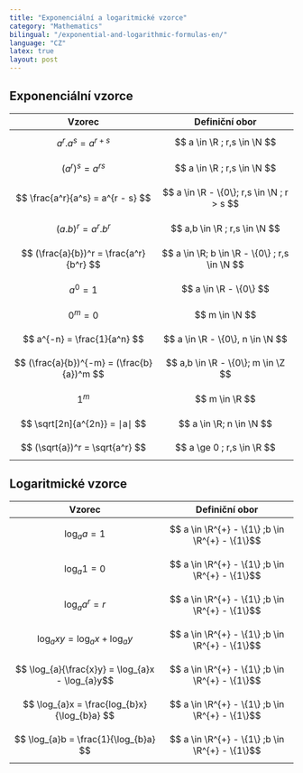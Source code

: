 ```yaml
---
title: "Exponenciální a logaritmické vzorce"
category: "Mathematics"
bilingual: "/exponential-and-logarithmic-formulas-en/"
language: "CZ"
latex: true
layout: post
---
```


## Exponenciální vzorce

| Vzorec									 | Definiční obor							  	    |
|:------------------------------------------:|:------------------------------------------------:|
| $$ a^r . a^s = a^{r + s} $$ 			  	 | $$ a \in \R ; r,s \in \N $$ 						|
| $$ (a^r)^s = a^{rs} $$	  			  	 | $$ a \in \R ; r,s \in \N $$ 						|
| $$ \frac{a^r}{a^s} = a^{r - s} $$ 	  	 | $$ a \in \R - \{0\}; r,s \in \N ; r > s $$	 	| 
| $$ (a . b)^r = a^r . b^r $$			  	 | $$ a,b \in \R ; r,s \in \N $$					|
| $$ (\frac{a}{b})^r = \frac{a^r}{b^r} $$ 	 | $$ a \in \R; b \in \R - \{0\} ; r,s \in \N $$	|
| $$ a^0 = 1 $$ 						  	 | $$ a \in \R - \{0\} $$							|
| $$ 0^m = 0 $$ 						  	 | $$ m \in \N $$									|
| $$ a^{-n} = \frac{1}{a^n} $$			  	 | $$ a \in \R - \{0\}, n \in \N $$					|
| $$ (\frac{a}{b})^{-m} = (\frac{b}{a})^m $$ | $$ a,b \in \R - \{0\}; m \in \Z $$				|
| $$ 1^m $$									 | $$ m \in \R $$									|
| $$ \sqrt[2n]{a^{2n}} = ∣a∣ $$  	 		 | $$ a \in \R; n \in \N $$ 						|
| $$ (\sqrt{a})^r = \sqrt{a^r} $$	 		 | $$ a \ge 0 ; r,s \in \R $$						|


## Logaritmické vzorce

| Vzorec											| Definiční obor							  	  |
|:-------------------------------------------------:|:-----------------------------------------------:|
| $$ \log_{a}a = 1 $$								| $$ a \in \R^{+} - \{1\} ;b \in \R^{+} - \{1\}$$ |
| $$ \log_{a}1 = 0 $$ 								| $$ a \in \R^{+} - \{1\} ;b \in \R^{+} - \{1\}$$ |
| $$ \log_{a}a^r = r $$ 							| $$ a \in \R^{+} - \{1\} ;b \in \R^{+} - \{1\}$$ |
| $$ \log_{a}xy = \log_{a}x + \log_{a}y $$	  		| $$ a \in \R^{+} - \{1\} ;b \in \R^{+} - \{1\}$$ |
| $$ \log_{a}{\frac{x}y} = \log_{a}x - \log_{a}y$$  | $$ a \in \R^{+} - \{1\} ;b \in \R^{+} - \{1\}$$ |
| $$ \log_{a}x = \frac{log_{b}x}{\log_{b}a} $$	    | $$ a \in \R^{+} - \{1\} ;b \in \R^{+} - \{1\}$$ |
| $$ \log_{a}b = \frac{1}{\log_{b}a} $$ 			| $$ a \in \R^{+} - \{1\} ;b \in \R^{+} - \{1\}$$ |

